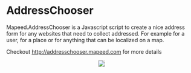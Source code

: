 AddressChooser
==============

Mapeed.AddressChooser is a Javascript script to create a nice address form for any websites that need to collect addressed. For example for a user, for a place or for anything that can be localized on a map.


Checkout <a href="http://addresschooser.mapeed.com/">http://addresschooser.mapeed.com</a> for more details
<br/>
<center>
<a href="http://addresschooser.mapeed.com/">
<img src="http://addresschooser.mapeed.com/doc/images/screenshot.png" style="border: 1px solid #DDD;"/>
</a>
</center>
<br/>
